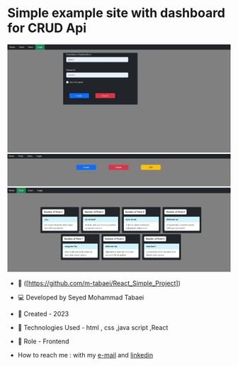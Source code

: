 # Simple example site with dashboard for CRUD Api
![dashboard api](https://github.com/m-tabaei/React_Simple_Project/blob/main/img/1.JPG?raw=true)
![dashboard api](https://github.com/m-tabaei/React_Simple_Project/blob/main/img/2.JPG?raw=true)
![dashboard api](https://github.com/m-tabaei/React_Simple_Project/blob/main/img/3.JPG?raw=true)
- 🔗 ([https://github.com/m-tabaei/React_Simple_Project])
- 💻 Developed by Seyed Mohammad Tabaei
- 📆 Created - 2023
- 🔧 Technologies Used - html , css ,java script ,React
- 🧑‍ Role - Frontend

- How to reach me : with my [e-mail](https://www.m-tabaie@gmail.com) and [linkedin](https://www.linkedin.com/in/mohammad-tabaei/)
